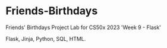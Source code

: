 # Friends-Birthdays
Friends' Birthdays Project Lab for CS50x 2023 'Week 9 - Flask'

Flask, Jinja, Python, SQL, HTML.

